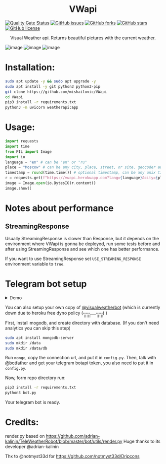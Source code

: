 <h1 align="center">VWapi</h1>

[![Quality Gate Status](https://sonarcloud.io/api/project_badges/measure?project=mishailovic_VWapi&metric=alert_status)](https://sonarcloud.io/dashboard?id=mishailovic_VWapi)
[![GitHub issues](https://img.shields.io/github/issues/mishailovic/VWapi)](https://github.com/mishailovic/VWapi/issues)
[![GitHub forks](https://img.shields.io/github/forks/mishailovic/VWapi)](https://github.com/mishailovic/VWapi/network)
[![GitHub stars](https://img.shields.io/github/stars/mishailovic/VWapi)](https://github.com/mishailovic/VWapi/stargazers)
[![GitHub license](https://img.shields.io/github/license/mishailovic/VWapi)](https://github.com/mishailovic/VWapi/blob/master/LICENSE)


<p align="center">Visual Weather api. Returns beautiful pictures with the current weather.
</p>

![image](https://api.hotaru.ga?city=Москва)
![image](https://api.hotaru.ga?city=Frankfurt)
![image](https://api.hotaru.ga?city=Kyoto)

# Installation:

```bash
sudo apt update -y && sudo apt upgrade -y
sudo apt install -y git python3 python3-pip 
git clone https://github.com/mishailovic/VWapi
cd VWapi
pip3 install -r requirements.txt
python3 -m uvicorn weatherapi:app
```

# Usage:

```python
import requests
import time
from PIL import Image
import io
language = "en" # can be "en" or "ru"
place = "Moscow" # can be any city, place, street, or site, geocoder automatically selects location. 
timestamp = round(time.time()) # optional timestamp, can be any unix timestamp from now, to now + three days 
r = requests.get(f"https://vwapi.herokuapp.com?lang={language}&city={place}&timestamp={timestamp}")
image = Image.open(io.BytesIO(r.content))
image.show()
```

# Notes about performance
## StreamingResponse
Usually StreamingResponse is slower than Response, but it depends on the environment where VWapi is gonna be deployed, run some tests before and after using StreamingResponse and see which one has better performance.

If you want to use StreamingResponse set `USE_STREAMING_RESPONSE` environment variable to `true`.

# Telegram bot setup

<details>
  <summary>Demo</summary>
  
  ![screenshot](assets/Screenshot_20220416-103030_Nekogram_2.png)
  
  ![screenshot](assets/Screenshot_20220416-103056_Nekogram_2.png)
  
</details>

You can also setup your own copy of [@visualweatherbot](https://t.me/visualweatherbot) (which is currently down due to heroku free dyno policy (-̩̩̩-̩̩̩-̩̩̩-̩̩̩-̩̩̩___-̩̩̩-̩̩̩-̩̩̩-̩̩̩-̩̩̩) )

First, install mogodb, and create directory with database. (If you don't need analytics you can skip this step)

```bash
sudo apt install mongodb-server
sudo mkdir /data
sudo mkdir /data/db
```
Run ```mongo```, copy the connection url, and put it in ```config.py```. Then, talk with [@botfather](https://t.me/botfather) and get your telegram botapi token, you also need to put it in ```config.py```. 

Now, form repo directory run: 
```bash
pip3 install -r requirements.txt
python3 bot.py
```
Your telegram bot is ready.

# Credits:
render.py based on https://github.com/adrian-kalinin/TeleWeatherRobot/blob/master/bot/utils/render.py 
Huge thanks to its developer @adrian-kalinin  

Thx to @notmyst33d for https://github.com/notmyst33d/Dripcons
